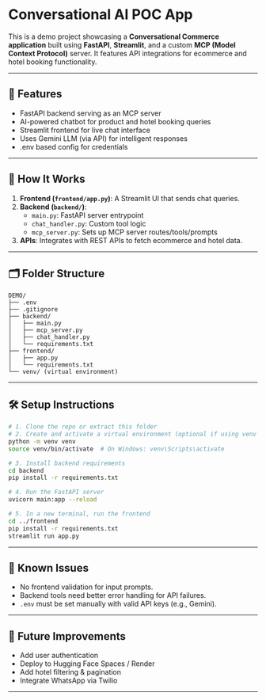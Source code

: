 # Conversational AI POC App

This is a demo project showcasing a **Conversational Commerce application** built using **FastAPI**, **Streamlit**, and a custom **MCP (Model Context Protocol)** server. It features API integrations for ecommerce and hotel booking functionality.

---

## 🚀 Features

- FastAPI backend serving as an MCP server
- AI-powered chatbot for product and hotel booking queries
- Streamlit frontend for live chat interface
- Uses Gemini LLM (via API) for intelligent responses
- .env based config for credentials

---

## 🧠 How It Works

1. **Frontend (`frontend/app.py`)**: A Streamlit UI that sends chat queries.
2. **Backend (`backend/`)**:
   - `main.py`: FastAPI server entrypoint
   - `chat_handler.py`: Custom tool logic
   - `mcp_server.py`: Sets up MCP server routes/tools/prompts
3. **APIs**: Integrates with REST APIs to fetch ecommerce and hotel data.

---

## 🗂️ Folder Structure

```
DEMO/
├── .env
├── .gitignore
├── backend/
│   ├── main.py
│   ├── mcp_server.py
│   ├── chat_handler.py
│   └── requirements.txt
├── frontend/
│   ├── app.py
│   └── requirements.txt
└── venv/ (virtual environment)
```

---

## 🛠️ Setup Instructions

```bash
# 1. Clone the repo or extract this folder
# 2. Create and activate a virtual environment (optional if using venv already)
python -m venv venv
source venv/bin/activate  # On Windows: venv\Scripts\activate

# 3. Install backend requirements
cd backend
pip install -r requirements.txt

# 4. Run the FastAPI server
uvicorn main:app --reload

# 5. In a new terminal, run the frontend
cd ../frontend
pip install -r requirements.txt
streamlit run app.py
```

---

## 🧪 Known Issues

- No frontend validation for input prompts.
- Backend tools need better error handling for API failures.
- `.env` must be set manually with valid API keys (e.g., Gemini).

---

## 🌱 Future Improvements

- Add user authentication
- Deploy to Hugging Face Spaces / Render
- Add hotel filtering & pagination
- Integrate WhatsApp via Twilio

---
